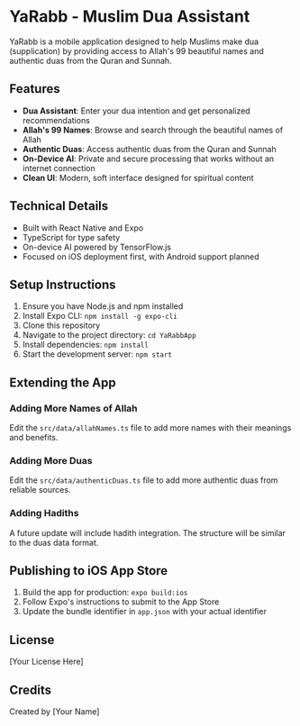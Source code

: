 # YaRabb - Muslim Dua Assistant

YaRabb is a mobile application designed to help Muslims make dua (supplication) by providing access to Allah's 99 beautiful names and authentic duas from the Quran and Sunnah.

## Features

- **Dua Assistant**: Enter your dua intention and get personalized recommendations
- **Allah's 99 Names**: Browse and search through the beautiful names of Allah
- **Authentic Duas**: Access authentic duas from the Quran and Sunnah
- **On-Device AI**: Private and secure processing that works without an internet connection
- **Clean UI**: Modern, soft interface designed for spiritual content

## Technical Details

- Built with React Native and Expo
- TypeScript for type safety
- On-device AI powered by TensorFlow.js
- Focused on iOS deployment first, with Android support planned

## Setup Instructions

1. Ensure you have Node.js and npm installed
2. Install Expo CLI: `npm install -g expo-cli`
3. Clone this repository
4. Navigate to the project directory: `cd YaRabbApp`
5. Install dependencies: `npm install`
6. Start the development server: `npm start`

## Extending the App

### Adding More Names of Allah

Edit the `src/data/allahNames.ts` file to add more names with their meanings and benefits.

### Adding More Duas

Edit the `src/data/authenticDuas.ts` file to add more authentic duas from reliable sources.

### Adding Hadiths

A future update will include hadith integration. The structure will be similar to the duas data format.

## Publishing to iOS App Store

1. Build the app for production: `expo build:ios`
2. Follow Expo's instructions to submit to the App Store
3. Update the bundle identifier in `app.json` with your actual identifier

## License

[Your License Here]

## Credits

Created by [Your Name]